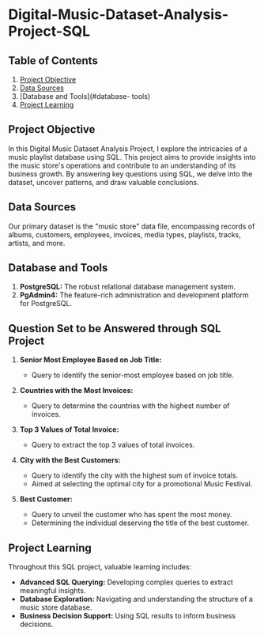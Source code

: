 # Digital-Music-Dataset-Analysis-Project-SQL

## Table of Contents

1. [Project Objective](#project-objective)
2. [Data Sources](#data-sources)
3. [Database and Tools](#database- tools)
4. [Project Learning](#project-learning)

## Project Objective

In this Digital Music Dataset Analysis Project, I explore the intricacies of a music playlist database using SQL. This project aims to provide insights into the music store's operations and contribute to an understanding of its business growth. By answering key questions using SQL, we delve into the dataset, uncover patterns, and draw valuable conclusions.

## Data Sources

Our primary dataset is the "music store" data file, encompassing records of albums, customers, employees, invoices, media types, playlists, tracks, artists, and more.

## Database and Tools

1. **PostgreSQL:** The robust relational database management system.
2. **PgAdmin4:** The feature-rich administration and development platform for PostgreSQL.

## Question Set to be Answered through SQL Project

1. **Senior Most Employee Based on Job Title:**
   - Query to identify the senior-most employee based on job title.

2. **Countries with the Most Invoices:**
   - Query to determine the countries with the highest number of invoices.

3. **Top 3 Values of Total Invoice:**
   - Query to extract the top 3 values of total invoices.

4. **City with the Best Customers:**
   - Query to identify the city with the highest sum of invoice totals.
   - Aimed at selecting the optimal city for a promotional Music Festival.

5. **Best Customer:**
   - Query to unveil the customer who has spent the most money.
   - Determining the individual deserving the title of the best customer.

## Project Learning

Throughout this SQL project, valuable learning includes:

- **Advanced SQL Querying:** Developing complex queries to extract meaningful insights.
- **Database Exploration:** Navigating and understanding the structure of a music store database.
- **Business Decision Support:** Using SQL results to inform business decisions.
